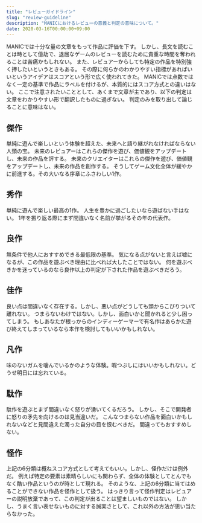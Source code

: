 ```yaml
---
title: "レビューガイドライン"
slug: "review-guideline"
description: "MANICにおけるレビューの意義と判定の意味について。"
date: 2020-03-16T00:00:00+09:00
---
```


MANICでは十分な量の文章をもって作品に評価を下す。
しかし、長文を読むことは時として億劫で、退屈なゲームのレビューを読むために貴重な時間を奪われることは苦痛かもしれない。
また、レビュアーからしても特定の作品を特別強く押したいというときもある。
その際に何らかのわかりやすい指標があればいいというアイデアはスコアという形で広く使われてきた。
MANICでは点数ではなく一定の基準で作品にラベルを付けるが、本質的にはスコア方式との違いはない。
ここで注意されたいこととして、あくまで文章が主であり、以下の判定は文章をわかりやすい形で翻訳したものに過ぎない。
判定のみを取り出して論じることに意味はない。

## 傑作
単純に遊んで楽しいという体験を超えた、未来へと語り継がれなければならない人類の宝。
未来のレビュアーはこれらの傑作を遊び、価値観をアップデートし、未来の作品を評する。
未来のクリエイターはこれらの傑作を遊び、価値観をアップデートし、未来の作品を創作する。
そうしてゲーム文化全体が緩やかに前進する。その大いなる序章にふさわしい1作。

## 秀作
単純に遊んで楽しい最高の1作。
人生を豊かに過ごしたいなら遊ばない手はない。
1年を振り返る際にまず間違いなく名前が挙がるその年の代表作。

## 良作
無条件で他人におすすめできる最低限の基準。
気になる点がないと言えば嘘になるが、この作品を遊ぶべき理由に比べれば大したことではない。
何を遊ぶべきかを迷っているのなら良作以上の判定が下された作品を遊ぶべきだろう。

## 佳作
良い点は間違いなく存在する。しかし、悪い点がどうしても頭からこびりついて離れない。
つまらないわけではない。しかし、面白いかと聞かれると少し困ってしまう。
もしあなたが根っからのインディーゲーマーで有名作はあらかた遊び終えてしまっているなら本作を検討してもいいかもしれない。

## 凡作
味のないガムを噛んでいるかのような体験。暇つぶしにはいいかもしれない。どうせ明日には忘れている。

## 駄作
駄作を遊ぶとまず間違いなく怒りが湧いてくるだろう。
しかし、そこで開発者に怒りの矛先を向けるのは見当違いだ。
こんなつまらない作品を面白いかもしれないなどと見間違えた濁った自分の目を恨むべきだ。
間違ってもおすすめしない。

## 怪作
上記の6分類は概ねスコア方式として考えてもいい。しかし、怪作だけは例外だ。
例えば特定の要素は素晴らしいにも関わらず、全体の体験としてとんでもなく酷い作品というのが時として現れる。
そのような、上記の6分類に当てはめることができない作品を怪作として扱う。
はっきり言って怪作判定はレビュアーの説明放棄であって、この判定が出ることは望ましいものではない。
しかし、うまく言い表せないものに対する誠実さとして、これ以外の方法が思い当たらなかった。
